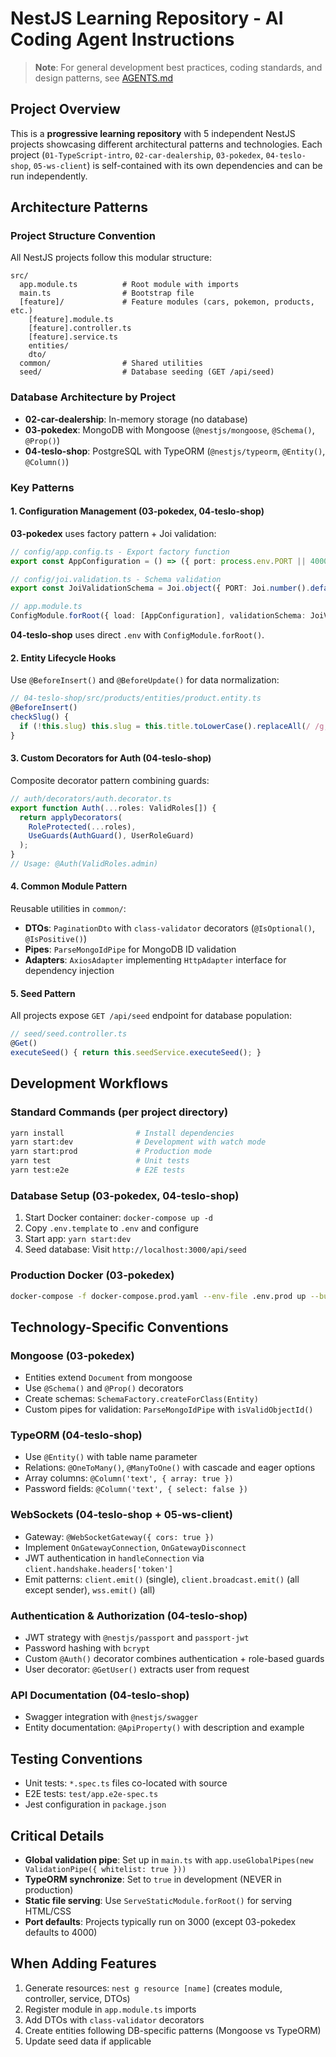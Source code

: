 # NestJS Learning Repository - AI Coding Agent Instructions

> **Note**: For general development best practices, coding standards, and design patterns, see [AGENTS.md](AGENTS.md)

## Project Overview
This is a **progressive learning repository** with 5 independent NestJS projects showcasing different architectural patterns and technologies. Each project (`01-TypeScript-intro`, `02-car-dealership`, `03-pokedex`, `04-teslo-shop`, `05-ws-client`) is self-contained with its own dependencies and can be run independently.

## Architecture Patterns

### Project Structure Convention
All NestJS projects follow this modular structure:
```
src/
  app.module.ts          # Root module with imports
  main.ts                # Bootstrap file
  [feature]/             # Feature modules (cars, pokemon, products, etc.)
    [feature].module.ts
    [feature].controller.ts
    [feature].service.ts
    entities/
    dto/
  common/                # Shared utilities
  seed/                  # Database seeding (GET /api/seed)
```

### Database Architecture by Project
- **02-car-dealership**: In-memory storage (no database)
- **03-pokedex**: MongoDB with Mongoose (`@nestjs/mongoose`, `@Schema()`, `@Prop()`)
- **04-teslo-shop**: PostgreSQL with TypeORM (`@nestjs/typeorm`, `@Entity()`, `@Column()`)

### Key Patterns

#### 1. Configuration Management (03-pokedex, 04-teslo-shop)
**03-pokedex** uses factory pattern + Joi validation:
```typescript
// config/app.config.ts - Export factory function
export const AppConfiguration = () => ({ port: process.env.PORT || 4000, ... });

// config/joi.validation.ts - Schema validation
export const JoiValidationSchema = Joi.object({ PORT: Joi.number().default(3004) });

// app.module.ts
ConfigModule.forRoot({ load: [AppConfiguration], validationSchema: JoiValidationSchema })
```

**04-teslo-shop** uses direct `.env` with `ConfigModule.forRoot()`.

#### 2. Entity Lifecycle Hooks
Use `@BeforeInsert()` and `@BeforeUpdate()` for data normalization:
```typescript
// 04-teslo-shop/src/products/entities/product.entity.ts
@BeforeInsert()
checkSlug() {
  if (!this.slug) this.slug = this.title.toLowerCase().replaceAll(/ /g, '_');
}
```

#### 3. Custom Decorators for Auth (04-teslo-shop)
Composite decorator pattern combining guards:
```typescript
// auth/decorators/auth.decorator.ts
export function Auth(...roles: ValidRoles[]) {
  return applyDecorators(
    RoleProtected(...roles),
    UseGuards(AuthGuard(), UserRoleGuard)
  );
}
// Usage: @Auth(ValidRoles.admin)
```

#### 4. Common Module Pattern
Reusable utilities in `common/`:
- **DTOs**: `PaginationDto` with `class-validator` decorators (`@IsOptional()`, `@IsPositive()`)
- **Pipes**: `ParseMongoIdPipe` for MongoDB ID validation
- **Adapters**: `AxiosAdapter` implementing `HttpAdapter` interface for dependency injection

#### 5. Seed Pattern
All projects expose `GET /api/seed` endpoint for database population:
```typescript
// seed/seed.controller.ts
@Get()
executeSeed() { return this.seedService.executeSeed(); }
```

## Development Workflows

### Standard Commands (per project directory)
```bash
yarn install                # Install dependencies
yarn start:dev              # Development with watch mode
yarn start:prod             # Production mode
yarn test                   # Unit tests
yarn test:e2e               # E2E tests
```

### Database Setup (03-pokedex, 04-teslo-shop)
1. Start Docker container: `docker-compose up -d`
2. Copy `.env.template` to `.env` and configure
3. Start app: `yarn start:dev`
4. Seed database: Visit `http://localhost:3000/api/seed`

### Production Docker (03-pokedex)
```bash
docker-compose -f docker-compose.prod.yaml --env-file .env.prod up --build
```

## Technology-Specific Conventions

### Mongoose (03-pokedex)
- Entities extend `Document` from mongoose
- Use `@Schema()` and `@Prop()` decorators
- Create schemas: `SchemaFactory.createForClass(Entity)`
- Custom pipes for validation: `ParseMongoIdPipe` with `isValidObjectId()`

### TypeORM (04-teslo-shop)
- Use `@Entity()` with table name parameter
- Relations: `@OneToMany()`, `@ManyToOne()` with cascade and eager options
- Array columns: `@Column('text', { array: true })`
- Password fields: `@Column('text', { select: false })`

### WebSockets (04-teslo-shop + 05-ws-client)
- Gateway: `@WebSocketGateway({ cors: true })`
- Implement `OnGatewayConnection`, `OnGatewayDisconnect`
- JWT authentication in `handleConnection` via `client.handshake.headers['token']`
- Emit patterns: `client.emit()` (single), `client.broadcast.emit()` (all except sender), `wss.emit()` (all)

### Authentication & Authorization (04-teslo-shop)
- JWT strategy with `@nestjs/passport` and `passport-jwt`
- Password hashing with `bcrypt`
- Custom `@Auth()` decorator combines authentication + role-based guards
- User decorator: `@GetUser()` extracts user from request

### API Documentation (04-teslo-shop)
- Swagger integration with `@nestjs/swagger`
- Entity documentation: `@ApiProperty()` with description and example

## Testing Conventions
- Unit tests: `*.spec.ts` files co-located with source
- E2E tests: `test/app.e2e-spec.ts`
- Jest configuration in `package.json`

## Critical Details
- **Global validation pipe**: Set up in `main.ts` with `app.useGlobalPipes(new ValidationPipe({ whitelist: true }))`
- **TypeORM synchronize**: Set to `true` in development (NEVER in production)
- **Static file serving**: Use `ServeStaticModule.forRoot()` for serving HTML/CSS
- **Port defaults**: Projects typically run on 3000 (except 03-pokedex defaults to 4000)

## When Adding Features
1. Generate resources: `nest g resource [name]` (creates module, controller, service, DTOs)
2. Register module in `app.module.ts` imports
3. Add DTOs with `class-validator` decorators
4. Create entities following DB-specific patterns (Mongoose vs TypeORM)
5. Update seed data if applicable

